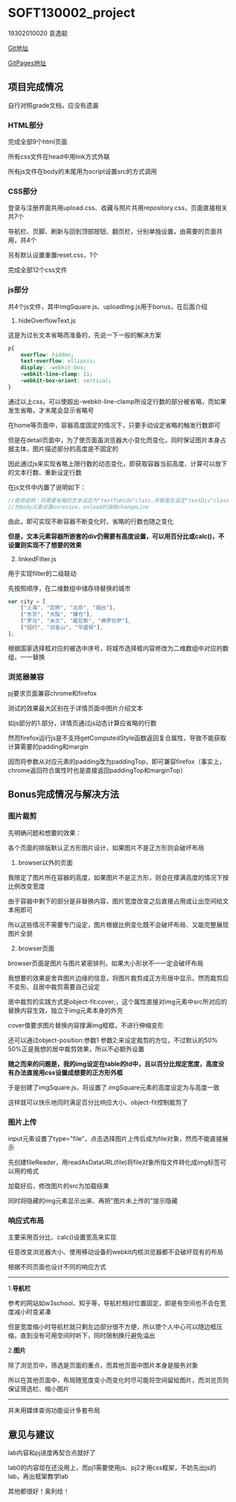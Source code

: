 # SOFT130002_project

19302010020 袁逸聪

[Git地址](https://github.com/YC-Yuan/SOFT130002_project)

[GitPages地址](https://yc-yuan.github.io/SOFT130002_project/)

## 项目完成情况

自行对照grade文档，应没有遗漏

### HTML部分

完成全部9个html页面

所有css文件在head中用link方式外联

所有js文件在body的末尾用为script设置src的方式调用

### CSS部分

登录与注册界面共用upload.css、收藏与照片共用repository.css，页面直接相关共7个

导航栏、页脚、刷新与回到顶部按钮、翻页栏，分别单独设置，由需要的页面共用，共4个

另有默认设置重置reset.css，1个

完成全部12个css文件

### js部分

共4个js文件，其中imgSquare.js、uploadImg.js用于bonus，在后面介绍

1. hideOverflowText.js

这是为过长文本省略而准备的，先说一下一般的解决方案

```css
p{
	overflow: hidden;
	text-overflow: ellipsis;
	display: -webkit-box;
	-webkit-line-clamp: 11;
	-webkit-box-orient: vertical;
}
```

通过以上css，可以使超出-webkit-line-clamp所设定行数的部分被省略，而如果发生省略，才末尾会显示省略号

在home等页面中，容器高度固定的情况下，只要手动设定省略的触发行数即可

但是在detail页面中，为了使页面虽浏览器大小变化而变化，同时保证图片本身占据主体，图片描述部分的高度是不固定的

因此通过js来实现省略上限行数的动态变化，即获取容器当前高度、计算可以放下的文本行数、重新设定行数

在js文件中内置了说明如下：

```javascript
//使用说明：将需要省略的文本设定为"textToHide"class,并嵌套在设定"textDiv"class的div中
//为body元素设置onresize、onload时调用changeLine
```

由此，即可实现不断容器不断变化时，省略的行数也随之变化

**但是，文本元素容器所嵌套的div仍需要有高度设置，可以用百分比或calc()，不设置则实现不了想要的效果**

2. linkedFilter.js

用于实现filter的二级联动

先按照顺序，在二维数组中储存待替换的城市

```javascript
var city = [
    ["上海", "昆明", "北京", "烟台"],
    ["东京", "大阪", "镰仓"],
    ["罗马", "米兰", "威尼斯", "佛罗伦萨"],
    ["纽约", "旧金山", "华盛顿"],
];
```

根据国家选择框对应的被选中序号，将城市选择框内容修改为二维数组中对应的数组，一一替换

### 浏览器兼容

pj要求页面兼容chrome和firefox

测试的效果最大区别在于详情页面中图片介绍文本

如js部分的1.部分，详情页通过js动态计算应省略的行数

然而firefox运行js是不支持getComputedStyle函数返回复合属性，导致不能获取计算需要的padding和margin

因而将参数从对应元素的padding改为paddingTop，即可兼容firefox（事实上，chrome返回符合属性时也是直接返回paddingTop和marginTop）

## Bonus完成情况与解决方法

### 图片裁剪

先明确问题和想要的效果：

各个页面的排版默认正方形图片设计，如果图片不是正方形则会破坏布局

1. browser以外的页面

我限定了图片所在容器的高度，如果图片不是正方形，则会在撑满高度的情况下按比例改变宽度

由于容器中剩下的部分是非替换内容，图片宽度改变之后直接占用或让出空间给文本用即可

所以这些情况不需要专门设定，图片根据比例变化既不会破坏布局、又能完整展现图片全貌

2. browser页面

browser页面是图片与图片紧密排列，如果大小形状不一一定会破坏布局

我想要的效果是舍弃图片边缘的信息，将图片裁剪成正方形居中显示。然而裁剪后不变形、且居中裁剪需要自己设定

居中裁剪的实践方式是object-fit:cover;，这个属性直接对img元素中src所对应的替换内容生效，独立于img元素本身的外壳

cover值要求图片替换内容撑满img框框，不进行伸缩变形

还可以通过object-position:参数1 参数2;来设定裁剪的方位，不过默认的50% 50%正是我想的居中裁剪效果，所以不必额外设置

**随之而来的问题是，我的img设定在table的td中，且以百分比规定宽度，高度没有办法直接用css设置成想要的正方形外框**

于是创建了imgSquare.js，将设置了.imgSquare元素的高度设定为与高度一致

这样就可以快乐地同时满足百分比响应大小、object-fit控制裁剪了

### 图片上传

input元素设置了type="file"，点击选择图片上传后成为file对象，然而不能直接展示

先创建fileReader，用readAsDataURL(file)将file对象所指文件转化成img标签可以用的格式

加载好后，修改图片的src为加载结果

同时将隐藏的img元素显示出来、再把"图片未上传的"提示隐藏

### 响应式布局

主要采用百分比、calc()设置宽高来实现

任意改变浏览器大小、使用移动设备的webkit内核浏览器都不会破坏现有的布局

根据不同页面也设计不同的响应方式

-----

1.**导航栏**

参考的网站如w3school、知乎等，导航栏相对位置固定，即是有空间也不会在宽度减小时变紧凑

但是宽度缩小时导航栏就只剩左边部分很不方便，所以使个人中心可以随边框压缩，直到没有可用空间时听下，同时限制换行避免溢出

2.**图片**

除了浏览页中，筛选是页面的重点，而其他页面中图片本身是服务对象

所以在其他页面中，布局随宽度变小而变化时尽可能将空间留给图片，而浏览页则保证筛选栏、缩小图片

-----

并未用媒体查询功能设计多套布局

## 意见与建议

lab内容和pj进度再契合点就好了

lab0的内容现在还没用上，而pj1需要使用js、pj2才用css框架，不妨先出js的lab，再出框架教学lab

其他都很好！奥利给！